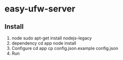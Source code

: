 # easy-ufw-server

Install
-----------------------------------
1. node
sudo apt-get install nodejs-legacy
2. dependency
cd app
node install
3. Configure
cd app
cp config.json.example config.json
3. Run

